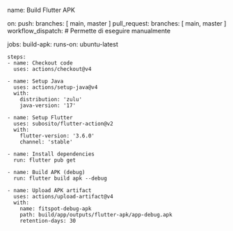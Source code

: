 name: Build Flutter APK

on:
  push:
    branches: [ main, master ]
  pull_request:
    branches: [ main, master ]
  workflow_dispatch:  # Permette di eseguire manualmente

jobs:
  build-apk:
    runs-on: ubuntu-latest
    
    steps:
    - name: Checkout code
      uses: actions/checkout@v4
      
    - name: Setup Java
      uses: actions/setup-java@v4
      with:
        distribution: 'zulu'
        java-version: '17'
        
    - name: Setup Flutter
      uses: subosito/flutter-action@v2
      with:
        flutter-version: '3.6.0'
        channel: 'stable'
        
    - name: Install dependencies
      run: flutter pub get
      
    - name: Build APK (debug)
      run: flutter build apk --debug
      
    - name: Upload APK artifact
      uses: actions/upload-artifact@v4
      with:
        name: fitspot-debug-apk
        path: build/app/outputs/flutter-apk/app-debug.apk
        retention-days: 30
        
